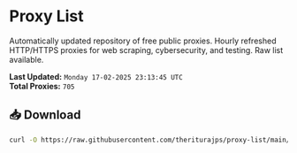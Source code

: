 # Proxy List

Automatically updated repository of free public proxies. Hourly refreshed HTTP/HTTPS proxies for web scraping, cybersecurity, and testing. Raw list available.

**Last Updated:** `Monday 17-02-2025 23:13:45 UTC`  
**Total Proxies:** `705`

## 📥 Download
```bash
curl -O https://raw.githubusercontent.com/theriturajps/proxy-list/main/proxies.txt
